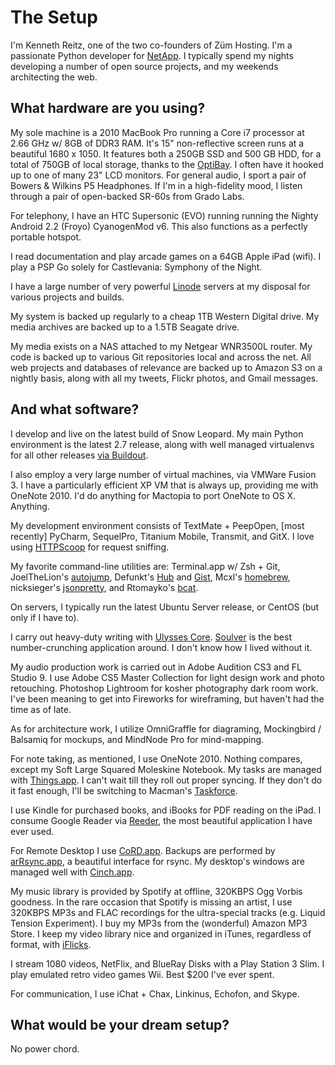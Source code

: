 # The Setup

  I'm Kenneth Reitz, one of the two co\-founders of Züm Hosting. I'm a passionate Python developer for [NetApp](http://netapp.com). I typically spend my nights developing a number of open source projects, and my weekends architecting the web.

 ## What hardware are you using?

 My sole machine is a 2010 MacBook Pro running a Core i7 processor at 2\.66 GHz w/ 8GB of DDR3 RAM. It's 15" non\-reflective screen runs at a beautiful 1680 x 1050\. It features both a 250GB SSD and 500 GB HDD, for a total of 750GB of local storage, thanks to the [OptiBay](http://www.mcetech.com/optibay/). I often have it hooked up to one of many 23" LCD monitors. For general audio, I sport a pair of Bowers \& Wilkins P5 Headphones. If I'm in a high\-fidelity mood, I listen through a pair of open\-backed SR\-60s from Grado Labs.

 For telephony, I have an HTC Supersonic (EVO) running running the Nighty Android 2\.2 (Froyo) CyanogenMod v6\. This also functions as a perfectly portable hotspot.

 I read documentation and play arcade games on a 64GB Apple iPad (wifi). I play a PSP Go solely for Castlevania: Symphony of the Night.

 I have a large number of very powerful [Linode](http://www.linode.com/?r=7bd5ecafdec13147c6019ca1c90884dbf994d67f) servers at my disposal for various projects and builds.

 My system is backed up regularly to a cheap 1TB Western Digital drive. My media archives are backed up to a 1\.5TB Seagate drive.

 My media exists on a NAS attached to my Netgear WNR3500L router. My code is backed up to various Git repositories local and across the net. All web projects and databases of relevance are backed up to Amazon S3 on a nightly basis, along with all my tweets, Flickr photos, and Gmail messages.

 ## And what software?

 I develop and live on the latest build of Snow Leopard. My main Python environment is the latest 2\.7 release, along with well managed virtualenvs for all other releases [via Buildout](http://blog.mfabrik.com/2010/07/16/easily-install-all-python-versions-under-linux-and-osx-using-collective-buildout-python/).

 I also employ a very large number of virtual machines, via VMWare Fusion 3\. I have a particularly efficient XP VM that is always up, providing me with OneNote 2010\. I'd do anything for Mactopia to port OneNote to OS X. Anything.

 My development environment consists of TextMate \+ PeepOpen, \[most recently] PyCharm, SequelPro, Titanium Mobile, Transmit, and GitX. I love using [HTTPScoop](http://www.tuffcode.com/) for request sniffing.

 My favorite command\-line utilities are: Terminal.app w/ Zsh \+ Git, JoelTheLion's [autojump](http://github.com/joelthelion/autojump), Defunkt's [Hub](http://github.com/defunkt/hub) and [Gist](http://github.com/defunkt/gist), Mcxl's [homebrew](http://mxcl.github.com/homebrew/), nicksieger's [jsonpretty](http://github.com/nicksieger/jsonpretty), and Rtomayko's [bcat](http://github.com/rtomayko/bcat).

 On servers, I typically run the latest Ubuntu Server release, or CentOS (but only if I have to).

 I carry out heavy\-duty writing with [Ulysses Core](http://www.the-soulmen.com/ulyssescore/). [Soulver](http://www.acqualia.com/soulver/) is the best number\-crunching application around. I don't know how I lived without it.

 My audio production work is carried out in Adobe Audition CS3 and FL Studio 9\. I use Adobe CS5 Master Collection for light design work and photo retouching. Photoshop Lightroom for kosher photography dark room work. I've been meaning to get into Fireworks for wireframing, but haven't had the time as of late.

 As for architecture work, I utilize OmniGraffle for diagraming, Mockingbird / Balsamiq for mockups, and MindNode Pro for mind\-mapping.

 For note taking, as mentioned, I use OneNote 2010\. Nothing compares, except my Soft Large Squared Moleskine Notebook. My tasks are managed with [Things.app](http://culturedcode.com/things/). I can't wait till they roll out proper syncing. If they don't do it fast enough, I'll be switching to Macman's [Taskforce](http://www.taskforceapp.com/).

 I use Kindle for purchased books, and iBooks for PDF reading on the iPad. I consume Google Reader via [Reeder](http://reederapp.com/ipad/), the most beautiful application I have ever used.

 For Remote Desktop I use [CoRD.app](http://cord.sourceforge.net/). Backups are performed by [arRsync.app](http://arrsync.sourceforge.net/), a beautiful interface for rsync. My desktop's windows are managed well with [Cinch.app](http://www.irradiatedsoftware.com/cinch/).

 My music library is provided by Spotify at offline, 320KBPS Ogg Vorbis goodness. In the rare occasion that Spotify is missing an artist, I use 320KBPS MP3s and FLAC recordings for the ultra\-special tracks (e.g. Liquid Tension Experiment). I buy my MP3s from the (wonderful) Amazon MP3 Store. I keep my video library nice and organized in iTunes, regardless of format, with [iFlicks](http://www.iflicksapp.com/).

 I stream 1080 videos, NetFlix, and BlueRay Disks with a Play Station 3 Slim. I play emulated retro video games Wii. Best $200 I've ever spent.

 For communication, I use iChat \+ Chax, Linkinus, Echofon, and Skype.

 ## What would be your dream setup?

 No power chord.

  